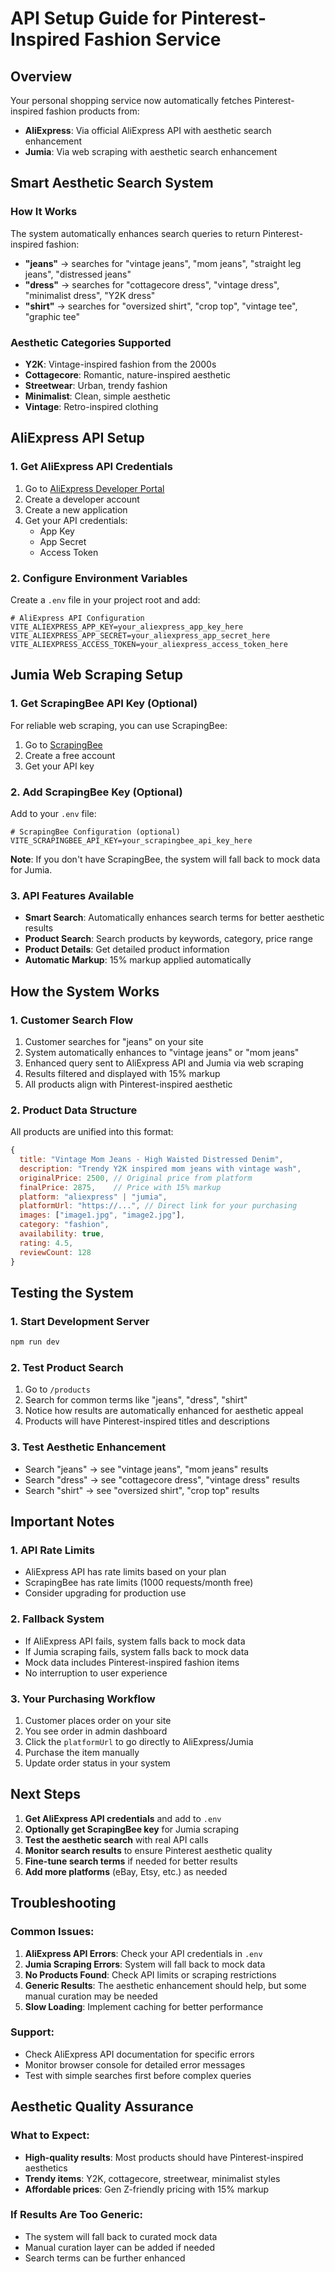 # API Setup Guide for Pinterest-Inspired Fashion Service

## Overview
Your personal shopping service now automatically fetches Pinterest-inspired fashion products from:
- **AliExpress**: Via official AliExpress API with aesthetic search enhancement
- **Jumia**: Via web scraping with aesthetic search enhancement

## Smart Aesthetic Search System

### How It Works
The system automatically enhances search queries to return Pinterest-inspired fashion:

- **"jeans"** → searches for "vintage jeans", "mom jeans", "straight leg jeans", "distressed jeans"
- **"dress"** → searches for "cottagecore dress", "vintage dress", "minimalist dress", "Y2K dress"
- **"shirt"** → searches for "oversized shirt", "crop top", "vintage tee", "graphic tee"

### Aesthetic Categories Supported
- **Y2K**: Vintage-inspired fashion from the 2000s
- **Cottagecore**: Romantic, nature-inspired aesthetic
- **Streetwear**: Urban, trendy fashion
- **Minimalist**: Clean, simple aesthetic
- **Vintage**: Retro-inspired clothing

## AliExpress API Setup

### 1. Get AliExpress API Credentials
1. Go to [AliExpress Developer Portal](https://developers.aliexpress.com/)
2. Create a developer account
3. Create a new application
4. Get your API credentials:
   - App Key
   - App Secret
   - Access Token

### 2. Configure Environment Variables
Create a `.env` file in your project root and add:

```env
# AliExpress API Configuration
VITE_ALIEXPRESS_APP_KEY=your_aliexpress_app_key_here
VITE_ALIEXPRESS_APP_SECRET=your_aliexpress_app_secret_here
VITE_ALIEXPRESS_ACCESS_TOKEN=your_aliexpress_access_token_here
```

## Jumia Web Scraping Setup

### 1. Get ScrapingBee API Key (Optional)
For reliable web scraping, you can use ScrapingBee:
1. Go to [ScrapingBee](https://www.scrapingbee.com/)
2. Create a free account
3. Get your API key

### 2. Add ScrapingBee Key (Optional)
Add to your `.env` file:
```env
# ScrapingBee Configuration (optional)
VITE_SCRAPINGBEE_API_KEY=your_scrapingbee_api_key_here
```

**Note**: If you don't have ScrapingBee, the system will fall back to mock data for Jumia.

### 3. API Features Available
- **Smart Search**: Automatically enhances search terms for better aesthetic results
- **Product Search**: Search products by keywords, category, price range
- **Product Details**: Get detailed product information
- **Automatic Markup**: 15% markup applied automatically

## How the System Works

### 1. Customer Search Flow
1. Customer searches for "jeans" on your site
2. System automatically enhances to "vintage jeans" or "mom jeans"
3. Enhanced query sent to AliExpress API and Jumia via web scraping
4. Results filtered and displayed with 15% markup
5. All products align with Pinterest-inspired aesthetic

### 2. Product Data Structure
All products are unified into this format:
```javascript
{
  title: "Vintage Mom Jeans - High Waisted Distressed Denim",
  description: "Trendy Y2K inspired mom jeans with vintage wash",
  originalPrice: 2500, // Original price from platform
  finalPrice: 2875,    // Price with 15% markup
  platform: "aliexpress" | "jumia",
  platformUrl: "https://...", // Direct link for your purchasing
  images: ["image1.jpg", "image2.jpg"],
  category: "fashion",
  availability: true,
  rating: 4.5,
  reviewCount: 128
}
```

## Testing the System

### 1. Start Development Server
```bash
npm run dev
```

### 2. Test Product Search
1. Go to `/products`
2. Search for common terms like "jeans", "dress", "shirt"
3. Notice how results are automatically enhanced for aesthetic appeal
4. Products will have Pinterest-inspired titles and descriptions

### 3. Test Aesthetic Enhancement
- Search "jeans" → see "vintage jeans", "mom jeans" results
- Search "dress" → see "cottagecore dress", "vintage dress" results
- Search "shirt" → see "oversized shirt", "crop top" results

## Important Notes

### 1. API Rate Limits
- AliExpress API has rate limits based on your plan
- ScrapingBee has rate limits (1000 requests/month free)
- Consider upgrading for production use

### 2. Fallback System
- If AliExpress API fails, system falls back to mock data
- If Jumia scraping fails, system falls back to mock data
- Mock data includes Pinterest-inspired fashion items
- No interruption to user experience

### 3. Your Purchasing Workflow
1. Customer places order on your site
2. You see order in admin dashboard
3. Click the `platformUrl` to go directly to AliExpress/Jumia
4. Purchase the item manually
5. Update order status in your system

## Next Steps

1. **Get AliExpress API credentials** and add to `.env`
2. **Optionally get ScrapingBee key** for Jumia scraping
3. **Test the aesthetic search** with real API calls
4. **Monitor search results** to ensure Pinterest aesthetic quality
5. **Fine-tune search terms** if needed for better results
6. **Add more platforms** (eBay, Etsy, etc.) as needed

## Troubleshooting

### Common Issues:
1. **AliExpress API Errors**: Check your API credentials in `.env`
2. **Jumia Scraping Errors**: System will fall back to mock data
3. **No Products Found**: Check API limits or scraping restrictions
4. **Generic Results**: The aesthetic enhancement should help, but some manual curation may be needed
5. **Slow Loading**: Implement caching for better performance

### Support:
- Check AliExpress API documentation for specific errors
- Monitor browser console for detailed error messages
- Test with simple searches first before complex queries

## Aesthetic Quality Assurance

### What to Expect:
- **High-quality results**: Most products should have Pinterest-inspired aesthetics
- **Trendy items**: Y2K, cottagecore, streetwear, minimalist styles
- **Affordable prices**: Gen Z-friendly pricing with 15% markup

### If Results Are Too Generic:
- The system will fall back to curated mock data
- Manual curation layer can be added if needed
- Search terms can be further enhanced 